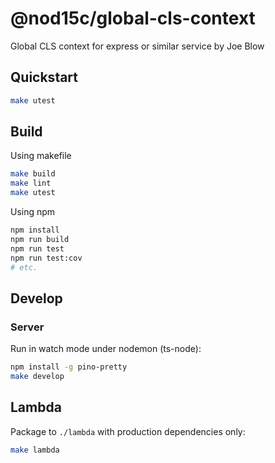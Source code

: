 # @nod15c/global-cls-context

Global CLS context for express or similar service by Joe Blow

## Quickstart

```bash
make utest
```

## Build

Using makefile

```bash
make build
make lint
make utest
```

Using npm

```bash
npm install
npm run build
npm run test
npm run test:cov
# etc.
```

## Develop

### Server

Run in watch mode under nodemon (ts-node):

```bash
npm install -g pino-pretty
make develop
```

## Lambda

Package to `./lambda` with production dependencies only:

```bash
make lambda
```

